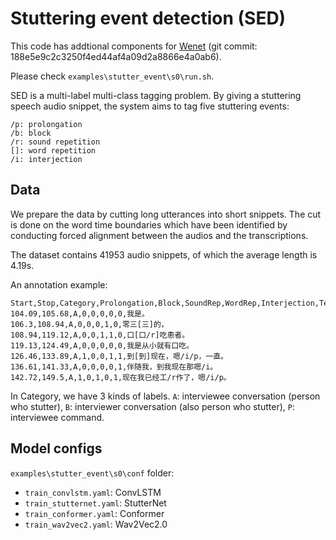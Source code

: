 # Stuttering event detection (SED)

This code has addtional components for [Wenet](https://github.com/wenet-e2e/wenet) (git commit: 188e5e9c2c3250f4ed44af4a09d2a8866e4a0ab6).

Please check `examples\stutter_event\s0\run.sh`.

SED is a multi-label multi-class tagging problem. By giving a stuttering speech audio snippet, the system aims to tag five stuttering events:

```
/p: prolongation
/b: block
/r: sound repetition
[]: word repetition
/i: interjection
```

## Data

We prepare the data by cutting long utterances into short snippets. The cut is done on the word time boundaries which have been identified by conducting forced alignment between the audios and the transcriptions.

The dataset contains 41953 audio snippets, of which the average length is 4.19s.

An annotation example:

```
Start,Stop,Category,Prolongation,Block,SoundRep,WordRep,Interjection,Text
104.09,105.68,A,0,0,0,0,0,我是。
106.3,108.94,A,0,0,0,1,0,零三[三]的，
108.94,119.12,A,0,0,1,1,0,口[口/r]吃患者。
119.13,124.49,A,0,0,0,0,0,我是从小就有口吃。
126.46,133.89,A,1,0,0,1,1,到[到]现在，嗯/i/p，一直。
136.61,141.33,A,0,0,0,0,1,伴随我，到我现在那嗯/i。
142.72,149.5,A,1,0,1,0,1,现在我已经工/r作了，嗯/i/p。
```

In Category, we have 3 kinds of labels. `A`: interviewee conversation (person who stutter), `B`: interviewer conversation (also person who stutter), `P`: interviewee command.

## Model configs

`examples\stutter_event\s0\conf` folder:

* `train_convlstm.yaml`: ConvLSTM
* `train_stutternet.yaml`: StutterNet
* `train_conformer.yaml`: Conformer
* `train_wav2vec2.yaml`: Wav2Vec2.0 